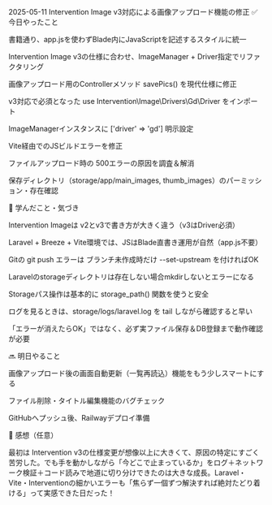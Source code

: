 2025-05-11 Intervention Image v3対応による画像アップロード機能の修正
✅ 今日やったこと

書籍通り、app.jsを使わずBlade内にJavaScriptを記述するスタイルに統一

Intervention Image v3の仕様に合わせ、ImageManager + Driver指定でリファクタリング

画像アップロード用のControllerメソッド savePics() を現代仕様に修正

v3対応で必須となった use Intervention\Image\Drivers\Gd\Driver をインポート

ImageManagerインスタンスに ['driver' => 'gd'] 明示設定

Vite経由でのJSビルドエラーを修正

ファイルアップロード時の 500エラーの原因を調査＆解消

保存ディレクトリ（storage/app/main_images, thumb_images）のパーミッション・存在確認


📘 学んだこと・気づき

Intervention Imageは v2とv3で書き方が大きく違う（v3はDriver必須）

Laravel + Breeze + Vite環境では、JSはBlade直書き運用が自然（app.js不要）

Gitの git push エラーは ブランチ未作成時だけ --set-upstream を付ければOK

Laravelのstorageディレクトリは存在しない場合mkdirしないとエラーになる

Storageパス操作は基本的に storage_path() 関数を使うと安全

ログを見るときは、storage/logs/laravel.log を tail しながら確認すると早い

「エラーが消えたらOK」ではなく、必ず実ファイル保存＆DB登録まで動作確認が必要

🔜 明日やること

画像アップロード後の画面自動更新（一覧再読込）機能をもう少しスマートにする

ファイル削除・タイトル編集機能のバグチェック

GitHubへプッシュ後、Railwayデプロイ準備

💬 感想（任意）

最初は Intervention v3の仕様変更が想像以上に大きくて、原因の特定にすごく苦労した。でも手を動かしながら「今どこで止まっているか」をログ＋ネットワーク検証＋コード読みで地道に切り分けできたのは大きな成長。Laravel・Vite・Interventionの細かいエラーも「焦らず一個ずつ解決すれば絶対たどり着ける」って実感できた日だった！